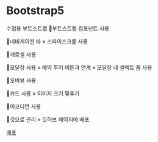 # Bootstrap5

수업용 부트스트랩
📌부트스트랩 컴포넌트 사용

📌네비게이션 바
» 스파이스크롤 사용

📌캐로셀 사용

📌모달창 사용
» 예약 투어 버튼과 연계
» 모달창 내 셀렉트 폼 사용

📌오버뷰 사용

📌카드 사용
» 이미지 크기 맞추기

📌어코디언 사용

📌깃으로 관리
» 깃허브 페이지에 배포

[배포](https://soneun.github.io/BS5-Tour/)
